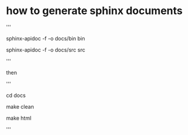 # how to generate sphinx documents

'''

sphinx-apidoc -f -o docs/bin bin

sphinx-apidoc -f -o docs/src src

'''

then

'''

cd docs

make clean

make html

'''

